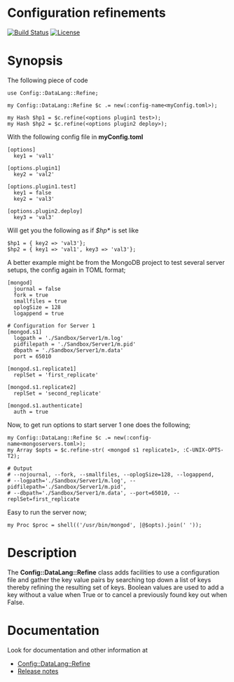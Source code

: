 # Configuration refinements
[![Build Status](https://travis-ci.org/MARTIMM/config-datalang-refine.svg?branch=master)](https://travis-ci.org/MARTIMM/config-datalang-refine)
[![License](https://github.com/MARTIMM/config-datalang-refine/blob/master/label/License-label.svg)](http://www.perlfoundation.org/artistic_license_2_0)

# Synopsis

The following piece of code
```
use Config::DataLang::Refine;

my Config::DataLang::Refine $c .= new(:config-name<myConfig.toml>);

my Hash $hp1 = $c.refine(<options plugin1 test>);
my Hash $hp2 = $c.refine(<options plugin2 deploy>);
```
With the following config file in **myConfig.toml**

```
[options]
  key1 = 'val1'

[options.plugin1]
  key2 = 'val2'

[options.plugin1.test]
  key1 = false
  key2 = 'val3'

[options.plugin2.deploy]
  key3 = 'val3'
```
Will get you the following as if *$hp\** is set like
```
$hp1 = { key2 => 'val3'};
$hp2 = { key1 => 'val1', key3 => 'val3'};
```

A better example might be from the MongoDB project to test several server setups, the config again in TOML format;
```
[mongod]
  journal = false
  fork = true
  smallfiles = true
  oplogSize = 128
  logappend = true

# Configuration for Server 1
[mongod.s1]
  logpath = './Sandbox/Server1/m.log'
  pidfilepath = './Sandbox/Server1/m.pid'
  dbpath = './Sandbox/Server1/m.data'
  port = 65010

[mongod.s1.replicate1]
  replSet = 'first_replicate'

[mongod.s1.replicate2]
  replSet = 'second_replicate'

[mongod.s1.authenticate]
  auth = true
```
Now, to get run options to start server 1 one does the following;
```
my Config::DataLang::Refine $c .= new(:config-name<mongoservers.toml>);
my Array $opts = $c.refine-str( <mongod s1 replicate1>, :C-UNIX-OPTS-T2);

# Output
# --nojournal, --fork, --smallfiles, --oplogSize=128, --logappend,
# --logpath='./Sandbox/Server1/m.log', --pidfilepath='./Sandbox/Server1/m.pid',
# --dbpath='./Sandbox/Server1/m.data', --port=65010, --replSet=first_replicate
```
Easy to run the server now;
```
my Proc $proc = shell(('/usr/bin/mongod', |@$opts).join(' '));
```

# Description

The **Config::DataLang::Refine** class adds facilities to use a configuration file and gather the key value pairs by searching top down a list of keys thereby refining the resulting set of keys. Boolean values are used to add a key without a value when True or to cancel a previously found key out when False.

# Documentation

Look for documentation and other information at
* [Config::DataLang::Refine](https://github.com/MARTIMM/config-datalang-refine/blob/master/doc/Refine.pdf)
* [Release notes](https://github.com/MARTIMM/config-datalang-refine/blob/master/doc/CHANGES.md)
